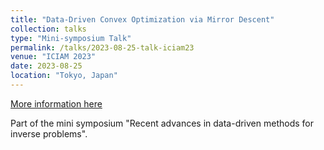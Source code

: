 ```yaml
---
title: "Data-Driven Convex Optimization via Mirror Descent"
collection: talks
type: "Mini-symposium Talk"
permalink: /talks/2023-08-25-talk-iciam23
venue: "ICIAM 2023"
date: 2023-08-25
location: "Tokyo, Japan"
---
```


[More information here](https://iciam2023.org/registered_data?id=00184#01555)

Part of the mini symposium "Recent advances in data-driven methods for inverse problems".
